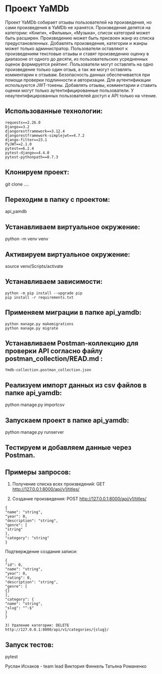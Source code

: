 # Проект YaMDb
Проект YaMDb собирает отзывы пользователей на произведения, но сами произведения в YaMDb не хранятся. Произведения делятся на категории: «Книги», «Фильмы», «Музыка», список категорий может быть расширен. Произведению может быть присвоен жанр из списка предустановленных. Добавлять произведения, категории и жанры может только администратор. Пользователи оставляют к произведениям текстовые отзывы и ставят произведению оценку в диапазоне от одного до десяти, из пользовательских усредненных оценок формируется рейтинг. Пользователи могут оставлять на одно произведение только один отзыв, а так же могут оставлять комментарии к отзывам. Безопасность данных обеспечивается при помощи проверки подлинности и авторизации. Для аутентификации используются JWT-токены. Добавлять отзывы, комментарии и ставить оценки могут только аутентифицированные пользователи. У неаутентифицированных пользователей доступ к API только на чтение.

## Использованные технологии:
```
requests==2.26.0
Django==3.2
djangorestframework==3.12.4
djangorestframework-simplejwt==4.7.2
django-filter==23.1
PyJWT==2.1.0
pytest==6.2.4
pytest-django==4.4.0
pytest-pythonpath==0.7.3
```

## Клонируем проект:
git clone  ....

## Переходим в папку с проектом:
api_yamdb

## Устанавливаем виртуальное окружение:
python -m venv venv

## Активируем виртуальное окружение:
source venv/Scripts/activate

## Устанавливаем зависимости:
```
python -m pip install --upgrade pip
pip install -r requirements.txt
```

## Применяем миграции в папке api_yamdb:
```
python manage.py makemigrations
python manage.py migrate
```

## Устанавливаем Postman-коллекцию для проверки API согласно файлу postman_collection/READ.md :
`Ymdb-collection.postman_collection.json`

## Реализуем импорт данных из csv файлов в папке api_yamdb:
python manage.py importcsv

## Запускаем проект в папке api_yamdb:
python manage.py runserver

## Тестируем и добавляем данные через Postman.

## Примеры запросов:

1) Получение списка всех произведений: GET http://127.0.0.1:8000/api/v1/titles/

2) Создание произведения: POST http://127.0.0.1:8000/api/v1/titles/
```
{
"name": "string",
"year": 0,
"description": "string",
"genre": [
"string"
],
"category": "string"
}
```
Подтверждение создания записи:
```
{
"id": 0,
"name": "string",
"year": 0,
"rating": 0,
"description": "string",
"genre": [
{}
],
"category": {
"name": "string",
"slug": "^-$"
}
}

3) Удаление категории: DELETE http://127.0.0.1:8000/api/v1/categories/{slug}/
```

## Запуск тестов:
pytest


Руслан Исхаков - team lead
Виктория Финкель
Татьяна Романенко
